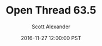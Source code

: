 ---
layout: podcast
title: "Open Thread 63.5"
author: Scott Alexander
description: https://slatestarcodex.com/2016/11/27/open-thread-63-5/
date: 2016-11-27 12:00:00 PST
length: 59044
duration: 15
guid: open-thread-63-5
---
